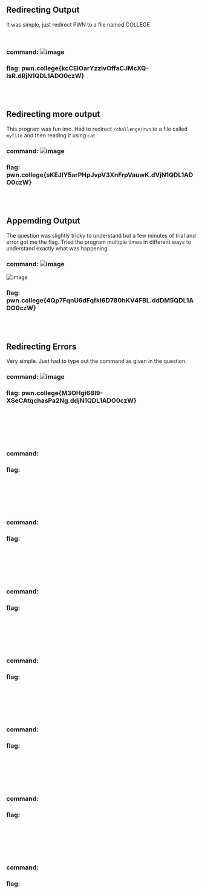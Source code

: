 ## Redirecting Output 
It was simple, just redirect PWN to a file named COLLEGE

<br>

### command: ![image](https://github.com/user-attachments/assets/968e0bdf-a91a-4e54-8423-4e9191a65d52)


### flag: pwn.college{kcCEiOarYzzlvOffaCJMcXQ-IsR.dRjN1QDL1ADO0czW}

<br><br>

## Redirecting more output

This program was fun imo. Had to redirect ```/challenge/run``` to a file called ```myfile``` and then reading it using ```cat```
<br>

### command: ![image](https://github.com/user-attachments/assets/0b77f2e7-95d3-4ea8-ad40-85c85ba7cfad)


### flag: pwn.college{sKEJIY5arPHpJvpV3XnFrpVauwK.dVjN1QDL1ADO0czW}
<br><br>

## Appemding Output
The question was slightly tricky to understand but a few minutes of trial and error got me the flag. Tried the program multiple times in different ways to understand exactly what was happening.
<br>

### command: ![image](https://github.com/user-attachments/assets/db2fca98-2c3f-4257-9c17-6a231256da6f)
![image](https://github.com/user-attachments/assets/d77d40b3-3351-47e3-8671-bcca8ddd297b)



### flag: pwn.college{4Qp7FqnU6dFqfkI6D780hKV4FBL.ddDM5QDL1ADO0czW}
<br><br>

## Redirecting Errors

Very simple. Just had to type out the command as given in the question.
<br>

### command: ![image](https://github.com/user-attachments/assets/908aaa39-d005-43a8-a031-45fab8bb9eb1)


### flag: pwn.college{M3OHgi6Bl9-XSeCAtqchasPa2Ng.ddjN1QDL1ADO0czW}
<br><br>

## 

<br>

### command: 

### flag: 
<br><br>

## 

<br>

### command: 

### flag: 
<br><br>

## 

<br>

### command: 

### flag: 
<br><br>

## 

<br>

### command: 

### flag: 
<br><br>

## 

<br>

### command: 

### flag: 
<br><br>

## 

<br>

### command: 

### flag: 
<br><br>

## 

<br>

### command: 

### flag: 
<br><br>


